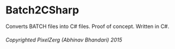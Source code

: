# Batch2CSharp
Converts BATCH files into C# files. Proof of concept. Written in C#. 

<h6>Copyrighted PixelZerg (Abhinav Bhandari) 2015</h6>
